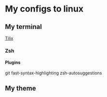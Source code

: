 <h1>
  My configs to linux
</h1>


<h2>My terminal</h2>
<a href="https://gnunn1.github.io/tilix-web/">Tilix</a>
<h3>Zsh</h3>
<h4>Plugins</h4>
  git
  fast-syntax-highlighting
  zsh-autosuggestions

<h2>My theme</h2>


